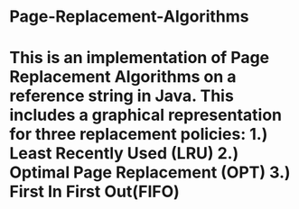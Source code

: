 <h1>Page-Replacement-Algorithms<h1/>
This is an implementation of Page Replacement Algorithms on a reference string in Java. This includes a graphical representation for three replacement policies: 1.) Least Recently Used (LRU) 2.) Optimal Page Replacement (OPT) 3.) First In First Out(FIFO)
